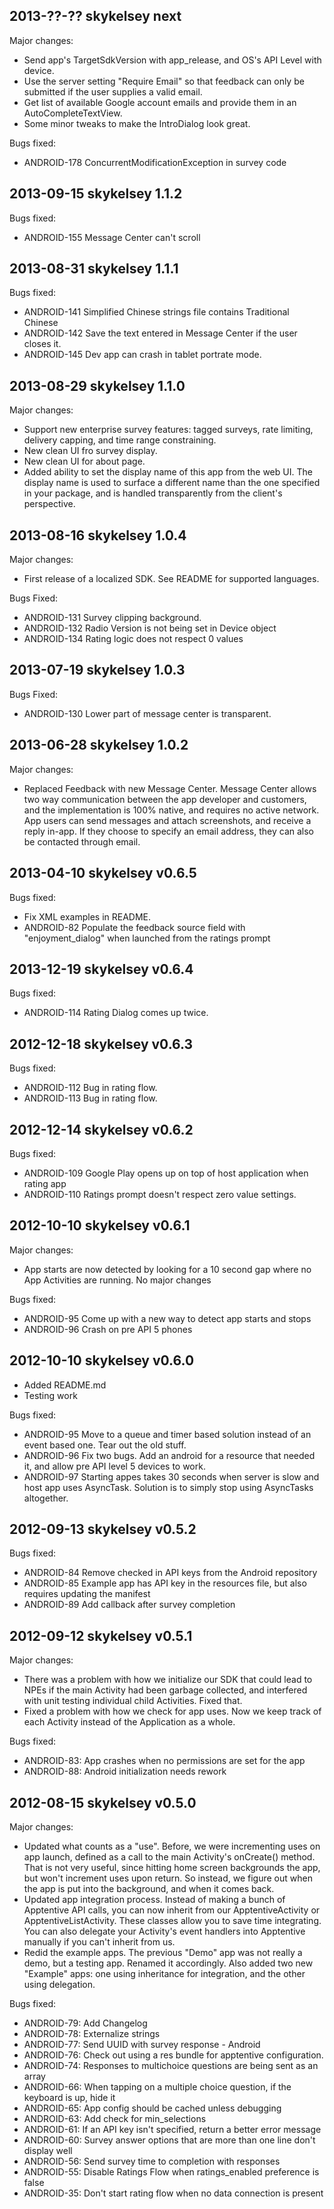 2013-??-?? skykelsey next
--------------------------

Major changes:

* Send app's TargetSdkVersion with app_release, and OS's API Level with device.
* Use the server setting "Require Email" so that feedback can only be submitted if the user supplies a valid email.
* Get list of available Google account emails and provide them in an AutoCompleteTextView.
* Some minor tweaks to make the IntroDialog look great.

Bugs fixed:

* ANDROID-178 ConcurrentModificationException in survey code

2013-09-15 skykelsey 1.1.2
--------------------------

Bugs fixed:

* ANDROID-155 Message Center can't scroll

2013-08-31 skykelsey 1.1.1
--------------------------

Bugs fixed:

* ANDROID-141 Simplified Chinese strings file contains Traditional Chinese
* ANDROID-142 Save the text entered in Message Center if the user closes it.
* ANDROID-145 Dev app can crash in tablet portrate mode.

2013-08-29 skykelsey 1.1.0
--------------------------

Major changes:

* Support new enterprise survey features: tagged surveys, rate limiting, delivery capping, and time range constraining.
* New clean UI fro survey display.
* New clean UI for about page.
* Added ability to set the display name of this app from the web UI. The display name is used to surface a different name than the one specified in your package, and is handled transparently from the client's perspective.

2013-08-16 skykelsey 1.0.4
--------------------------

Major changes:

* First release of a localized SDK. See README for supported languages.

Bugs Fixed:

* ANDROID-131 Survey clipping background.
* ANDROID-132 Radio Version is not being set in Device object
* ANDROID-134 Rating logic does not respect 0 values

2013-07-19 skykelsey 1.0.3
--------------------------

Bugs Fixed:

* ANDROID-130 Lower part of message center is transparent.

2013-06-28 skykelsey 1.0.2
--------------------------

Major changes:

* Replaced Feedback with new Message Center. Message Center allows two way communication between the app developer and customers, and the implementation is 100% native, and requires no active network. App users can send messages and attach screenshots, and receive a reply in-app. If they choose to specify an email address, they can also be contacted through email.

2013-04-10 skykelsey v0.6.5
---------------------------

Bugs fixed:

* Fix XML examples in README.
* ANDROID-82 Populate the feedback source field with "enjoyment_dialog" when launched from the ratings prompt

2013-12-19 skykelsey v0.6.4
---------------------------

Bugs fixed:

* ANDROID-114 Rating Dialog comes up twice.

2012-12-18 skykelsey v0.6.3
---------------------------

Bugs fixed:

* ANDROID-112 Bug in rating flow.
* ANDROID-113 Bug in rating flow.

2012-12-14 skykelsey v0.6.2
---------------------------

Bugs fixed:

* ANDROID-109 Google Play opens up on top of host application when rating app
* ANDROID-110 Ratings prompt doesn't respect zero value settings.

2012-10-10 skykelsey v0.6.1
---------------------------

Major changes:

* App starts are now detected by looking for a 10 second gap where no App Activities are running. No major changes

Bugs fixed:

* ANDROID-95 Come up with a new way to detect app starts and stops
* ANDROID-96 Crash on pre API 5 phones

2012-10-10 skykelsey v0.6.0
---------------------------

* Added README.md
* Testing work

Bugs fixed:

* ANDROID-95 Move to a queue and timer based solution instead of an event based one. Tear out the old stuff.
* ANDROID-96 Fix two bugs. Add an android for a resource that needed it, and allow pre API level 5 devices to work.
* ANDROID-97 Starting appes takes 30 seconds when server is slow and host app uses AsyncTask. Solution is to simply stop using AsyncTasks altogether.

2012-09-13 skykelsey v0.5.2
---------------------------

Bugs fixed:

* ANDROID-84 Remove checked in API keys from the Android repository
* ANDROID-85 Example app has API key in the resources file, but also requires updating the manifest
* ANDROID-89 Add callback after survey completion

2012-09-12 skykelsey v0.5.1
---------------------------

Major changes:

* There was a problem with how we initialize our SDK that could lead to NPEs if the main Activity had been garbage collected, and interfered with unit testing individual child Activities. Fixed that.
* Fixed a problem with how we check for app uses. Now we keep track of each Activity instead of the Application as a whole.

Bugs fixed:

* ANDROID-83: App crashes when no permissions are set for the app
* ANDROID-88: Android initialization needs rework

2012-08-15 skykelsey v0.5.0
---------------------------

Major changes:

* Updated what counts as a "use". Before, we were incrementing uses on app launch, defined as a call to the main Activity's onCreate() method. That is not very useful, since hitting home screen backgrounds the app, but won't increment uses upon return. So instead, we figure out when the app is put into the background, and when it comes back.
* Updated app integration process. Instead of making a bunch of Apptentive API calls, you can now inherit from our ApptentiveActivity or ApptentiveListActivity. These classes allow you to save time integrating. You can also delegate your Activity's event handlers into Apptentive manually if you can't inherit from us.
* Redid the example apps. The previous "Demo" app was not really a demo, but a testing app. Renamed it accordingly. Also added two new "Example" apps: one using inheritance for integration, and the other using delegation.


Bugs fixed:

* ANDROID-79: Add Changelog
* ANDROID-78: Externalize strings
* ANDROID-77: Send UUID with survey response - Android
* ANDROID-76: Check out using a res bundle for apptentive configuration.
* ANDROID-74: Responses to multichoice questions are being sent as an array
* ANDROID-66: When tapping on a multiple choice question, if the keyboard is up, hide it
* ANDROID-65: App config should be cached unless debugging
* ANDROID-63: Add check for min_selections
* ANDROID-61: If an API key isn't specified, return a better error message
* ANDROID-60: Survey answer options that are more than one line don't display well
* ANDROID-56: Send survey time to completion with responses
* ANDROID-55: Disable Ratings Flow when ratings_enabled preference is false
* ANDROID-35: Don't start rating flow when no data connection is present
